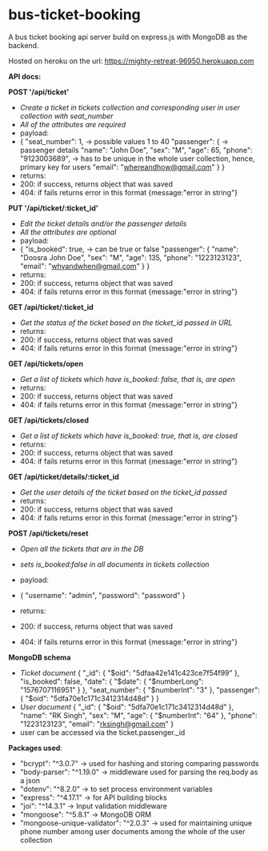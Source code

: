 # bus-ticket-booking
A bus ticket booking api server build on express.js with MongoDB as the backend. 

Hosted on heroku on the url: https://mighty-retreat-96950.herokuapp.com

**API docs:**

**POST '/api/ticket'**
* *Create a ticket in tickets collection and corresponding user in user collection with seat_number*
* *All of the attributes are required*
* payload: 
* {
    "seat_number": 1, -> possible values 1 to 40
    "passenger": { -> passenger details
        "name": "John Doe",
        "sex": "M",
        "age": 65,
        "phone": "9123003689", -> has to be unique in the whole user collection, hence, primary key for users
        "email": "whereandhow@gmail.com"
    }
}
* returns:
* 200: if success, returns object that was saved
* 404: if fails returns error in this format {message:"error in string"}

**PUT '/api/ticket/:ticket_id'**
* *Edit the ticket details and/or the passenger details*
* *All the attributes are optional*
* payload: 
* {
    "is_booked": true, -> can be true or false
    "passenger": {
        "name": "Doosra John Doe",
        "sex": "M",
        "age": 135,
        "phone": "1223123123",
        "email": "whyandwhen@gmail.com"
    }
}
* returns:
* 200: if success, returns object that was saved
* 404: if fails returns error in this format {message:"error in string"}

**GET /api/ticket/:ticket_id**
* *Get the status of the ticket based on the ticket_id passed in URL*
* returns:
* 200: if success, returns object that was saved
* 404: if fails returns error in this format {message:"error in string"}

**GET /api/tickets/open**
* *Get a list of tickets which have is_booked: false, that is, are open*
* returns:
* 200: if success, returns object that was saved
* 404: if fails returns error in this format {message:"error in string"}

**GET /api/tickets/closed**
* *Get a list of tickets which have is_booked: true, that is, are closed*
* returns:
* 200: if success, returns object that was saved
* 404: if fails returns error in this format {message:"error in string"}

**GET /api/ticket/details/:ticket_id**
* *Get the user details of the ticket based on the ticket_id passed*
* returns:
* 200: if success, returns object that was saved
* 404: if fails returns error in this format {message:"error in string"}

**POST /api/tickets/reset**
* *Open all the tickets that are in the DB*
* *sets is_booked:false in all documents in tickets collection*
* payload:
* {
	"username": "admin",
	"password": "password"
}

* returns:
* 200: if success, returns object that was saved
* 404: if fails returns error in this format {message:"error in string"}

**MongoDB schema**
* *Ticket document*
{
  "_id": {
    "$oid": "5dfaa42e141c423ce7f54f99"
  },
  "is_booked": false,
  "date": {
    "$date": {
      "$numberLong": "1576707116951"
    }
  },
  "seat_number": {
    "$numberInt": "3"
  },
  "passenger": {
    "$oid": "5dfa70e1c171c3412314d48d"
  }
}
* *User document*
{
  "_id": {
    "$oid": "5dfa70e1c171c3412314d48d"
  },
  "name": "RK Singh",
  "sex": "M",
  "age": {
    "$numberInt": "64"
  },
  "phone": "1223123123",
  "email": "rksingh@gmail.com"
}
* user can be accessed via the ticket.passenger._id

**Packages used**:
* "bcrypt": "^3.0.7" -> used for hashing and storing comparing passwords
* "body-parser": "^1.19.0" -> middleware used for parsing the req.body as a json
* "dotenv": "^8.2.0" -> to set process environment variables
* "express": "^4.17.1" -> for API building blocks
* "joi": "^14.3.1" -> Input validation middleware
* "mongoose": "^5.8.1" -> MongoDB ORM
* "mongoose-unique-validator": "^2.0.3" -> used for maintaining unique phone number among user documents among the whole of the user collection
